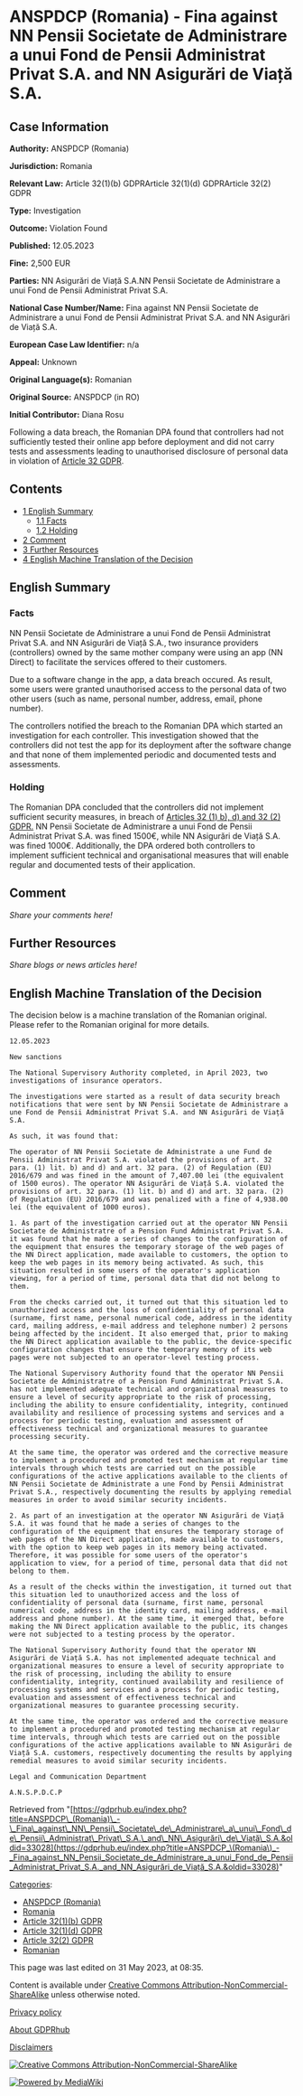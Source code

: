 # ANSPDCP (Romania) - Fina against NN Pensii Societate de Administrare a unui Fond de Pensii Administrat Privat S.A. and NN Asigurări de Viață S.A.

## Case Information

**Authority:** ANSPDCP (Romania)

**Jurisdiction:** Romania

**Relevant Law:** Article 32(1)(b) GDPRArticle 32(1)(d) GDPRArticle 32(2) GDPR

**Type:** Investigation

**Outcome:** Violation Found

**Published:** 12.05.2023

**Fine:** 2,500 EUR

**Parties:** NN Asigurări de Viață S.A.NN Pensii Societate de Administrare a unui Fond de Pensii Administrat Privat S.A.

**National Case Number/Name:** Fina against NN Pensii Societate de Administrare a unui Fond de Pensii Administrat Privat S.A. and NN Asigurări de Viață S.A.

**European Case Law Identifier:** n/a

**Appeal:** Unknown

**Original Language(s):** Romanian

**Original Source:** ANSPDCP (in RO)

**Initial Contributor:** Diana Rosu

Following a data breach, the Romanian DPA found that controllers had not sufficiently tested their online app before deployment and did not carry tests and assessments leading to unauthorised disclosure of personal data in violation of [Article 32 GDPR](/index.php?title=Article_32_GDPR "Article 32 GDPR").

## Contents

*   [1 English Summary](#English_Summary)
    *   [1.1 Facts](#Facts)
    *   [1.2 Holding](#Holding)
*   [2 Comment](#Comment)
*   [3 Further Resources](#Further_Resources)
*   [4 English Machine Translation of the Decision](#English_Machine_Translation_of_the_Decision)

## English Summary

### Facts

NN Pensii Societate de Administrare a unui Fond de Pensii Administrat Privat S.A. and NN Asigurări de Viață S.A., two insurance providers (controllers) owned by the same mother company were using an app (NN Direct) to facilitate the services offered to their customers.

Due to a software change in the app, a data breach occured. As result, some users were granted unauthorised access to the personal data of two other users (such as name, personal number, address, email, phone number).

The controllers notified the breach to the Romanian DPA which started an investigation for each controller. This investigation showed that the controllers did not test the app for its deployment after the software change and that none of them implemented periodic and documented tests and assessments.

### Holding

The Romanian DPA concluded that the controllers did not implement sufficient security measures, in breach of [Articles 32 (1) b), d) and 32 (2) GDPR.](/index.php?title=Article_32_GDPR "Article 32 GDPR") NN Pensii Societate de Administrare a unui Fond de Pensii Administrat Privat S.A. was fined 1500€, while NN Asigurări de Viață S.A. was fined 1000€. Additionally, the DPA ordered both controllers to implement sufficient technical and organisational measures that will enable regular and documented tests of their application.

## Comment

_Share your comments here!_

## Further Resources

_Share blogs or news articles here!_

## English Machine Translation of the Decision

The decision below is a machine translation of the Romanian original. Please refer to the Romanian original for more details.

```
12.05.2023

New sanctions

The National Supervisory Authority completed, in April 2023, two investigations of insurance operators.

The investigations were started as a result of data security breach notifications that were sent by NN Pensii Societate de Administrare a une Fond de Pensii Administrat Privat S.A. and NN Asigurări de Viață S.A.

As such, it was found that:

The operator of NN Pensii Societate de Administrate a une Fund de Pensii Administrat Privat S.A. violated the provisions of art. 32 para. (1) lit. b) and d) and art. 32 para. (2) of Regulation (EU) 2016/679 and was fined in the amount of 7,407.00 lei (the equivalent of 1500 euros). The operator NN Asigurări de Viață S.A. violated the provisions of art. 32 para. (1) lit. b) and d) and art. 32 para. (2) of Regulation (EU) 2016/679 and was penalized with a fine of 4,938.00 lei (the equivalent of 1000 euros).

1. As part of the investigation carried out at the operator NN Pensii Societate de Administratre of a Pension Fund Administrat Privat S.A. it was found that he made a series of changes to the configuration of the equipment that ensures the temporary storage of the web pages of the NN Direct application, made available to customers, the option to keep the web pages in its memory being activated. As such, this situation resulted in some users of the operator's application viewing, for a period of time, personal data that did not belong to them.

From the checks carried out, it turned out that this situation led to unauthorized access and the loss of confidentiality of personal data (surname, first name, personal numerical code, address in the identity card, mailing address, e-mail address and telephone number) 2 persons being affected by the incident. It also emerged that, prior to making the NN Direct application available to the public, the device-specific configuration changes that ensure the temporary memory of its web pages were not subjected to an operator-level testing process.

The National Supervisory Authority found that the operator NN Pensii Societate de Administratre of a Pension Fund Administrat Privat S.A. has not implemented adequate technical and organizational measures to ensure a level of security appropriate to the risk of processing, including the ability to ensure confidentiality, integrity, continued availability and resilience of processing systems and services and a process for periodic testing, evaluation and assessment of effectiveness technical and organizational measures to guarantee processing security.

At the same time, the operator was ordered and the corrective measure to implement a procedured and promoted test mechanism at regular time intervals through which tests are carried out on the possible configurations of the active applications available to the clients of NN Pensii Societate de Administrate a une Fond by Pensii Administrat Privat S.A., respectively documenting the results by applying remedial measures in order to avoid similar security incidents.

2. As part of an investigation at the operator NN Asigurări de Viață S.A. it was found that he made a series of changes to the configuration of the equipment that ensures the temporary storage of web pages of the NN Direct application, made available to customers, with the option to keep web pages in its memory being activated. Therefore, it was possible for some users of the operator's application to view, for a period of time, personal data that did not belong to them.

As a result of the checks within the investigation, it turned out that this situation led to unauthorized access and the loss of confidentiality of personal data (surname, first name, personal numerical code, address in the identity card, mailing address, e-mail address and phone number). At the same time, it emerged that, before making the NN Direct application available to the public, its changes were not subjected to a testing process by the operator.

The National Supervisory Authority found that the operator NN Asigurări de Viață S.A. has not implemented adequate technical and organizational measures to ensure a level of security appropriate to the risk of processing, including the ability to ensure confidentiality, integrity, continued availability and resilience of processing systems and services and a process for periodic testing, evaluation and assessment of effectiveness technical and organizational measures to guarantee processing security.

At the same time, the operator was ordered and the corrective measure to implement a procedured and promoted testing mechanism at regular time intervals, through which tests are carried out on the possible configurations of the active applications available to NN Asigurări de Viață S.A. customers, respectively documenting the results by applying remedial measures to avoid similar security incidents.

Legal and Communication Department

A.N.S.P.D.C.P

```

Retrieved from "[https://gdprhub.eu/index.php?title=ANSPDCP\_(Romania)\_-\_Fina\_against\_NN\_Pensii\_Societate\_de\_Administrare\_a\_unui\_Fond\_de\_Pensii\_Administrat\_Privat\_S.A.\_and\_NN\_Asigurări\_de\_Viață\_S.A.&oldid=33028](https://gdprhub.eu/index.php?title=ANSPDCP_\(Romania\)_-_Fina_against_NN_Pensii_Societate_de_Administrare_a_unui_Fond_de_Pensii_Administrat_Privat_S.A._and_NN_Asigurări_de_Viață_S.A.&oldid=33028)"

[Categories](/index.php?title=Special:Categories "Special:Categories"):

*   [ANSPDCP (Romania)](/index.php?title=Category:ANSPDCP_\(Romania\) "Category:ANSPDCP (Romania)")
*   [Romania](/index.php?title=Category:Romania "Category:Romania")
*   [Article 32(1)(b) GDPR](/index.php?title=Category:Article_32\(1\)\(b\)_GDPR "Category:Article 32(1)(b) GDPR")
*   [Article 32(1)(d) GDPR](/index.php?title=Category:Article_32\(1\)\(d\)_GDPR "Category:Article 32(1)(d) GDPR")
*   [Article 32(2) GDPR](/index.php?title=Category:Article_32\(2\)_GDPR "Category:Article 32(2) GDPR")
*   [Romanian](/index.php?title=Category:Romanian "Category:Romanian")

This page was last edited on 31 May 2023, at 08:35.

Content is available under [Creative Commons Attribution-NonCommercial-ShareAlike](https://creativecommons.org/licenses/by-nc-sa/4.0/) unless otherwise noted.

[Privacy policy](/index.php?title=GDPRhub:Privacy_policy)

[About GDPRhub](/index.php?title=GDPRhub:About)

[Disclaimers](/index.php?title=GDPRhub:General_disclaimer)

[![Creative Commons Attribution-NonCommercial-ShareAlike](/resources/assets/licenses/cc-by-nc-sa.png)](https://creativecommons.org/licenses/by-nc-sa/4.0/)

[![Powered by MediaWiki](/resources/assets/poweredby_mediawiki_88x31.png)](https://www.mediawiki.org/)